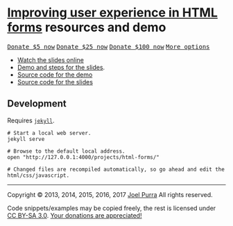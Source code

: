 # [Improving user experience in HTML forms](https://joelpurra.com/projects/html-forms/) resources and demo

<p class="donate">
  <a href="https://joelpurra.com/donate/proceed/?amount=5&currency=usd"><kbd>Donate $5 now</kbd></a>
  <a href="https://joelpurra.com/donate/proceed/?amount=25&currency=usd"><kbd>Donate $25 now</kbd></a>
  <a href="https://joelpurra.com/donate/proceed/?amount=100&currency=usd&invoice=true"><kbd>Donate $100 now</kbd></a>
  <a href="https://joelpurra.com/donate/"><kbd>More options</kbd></a>
</p>

- [Watch the slides online](https://joelpurra.github.io/html-forms-presentation/)
- [Demo and steps for the slides](https://joelpurra.com/projects/html-forms/).
- [Source code for the demo](https://github.com/joelpurra/html-forms)
- [Source code for the slides](https://github.com/joelpurra/html-forms-presentation)



## Development

Requires [`jekyll`](https://jekyllrb.com/).

```shell
# Start a local web server.
jekyll serve

# Browse to the default local address.
open "http://127.0.0.1:4000/projects/html-forms/"

# Changed files are recompiled automatically, so go ahead and edit the html/css/javascript.
```



---



Copyright &copy; 2013, 2014, 2015, 2016, 2017 [Joel Purra](https://joelpurra.com/)
All rights reserved.

Code snippets/examples may be copied freely, the rest is licensed under [CC BY-SA 3.0](https://creativecommons.org/licenses/by-sa/3.0/). [Your donations are appreciated!](https://joelpurra.com/donate/)
